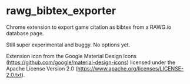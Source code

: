 # rawg_bibtex_exporter
Chrome extension to export game citation as bibtex from a RAWG.io database page.

Still super experimental and buggy. No options yet.

Extension icon from the Google Material Design Icons (https://github.com/google/material-design-icons) licensed under the Apache License Version 2.0 (https://www.apache.org/licenses/LICENSE-2.0.txt).
